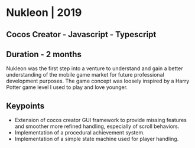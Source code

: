 # Nukleon | 2019
## Cocos Creator - Javascript - Typescript
## Duration - 2 months
Nukleon was the first step into a venture to understand and gain a better understanding of the mobile game market for future professional development purposes.
The game concept was loosely inspired by a Harry Potter game level I used to play and love younger.
## Keypoints
* Extension of cocos creator GUI framework to provide missing features 
and smoother more refined handling, especially of scroll behaviors.
* Implementation of a procedural achievement system.
* Implementation of a simple state machine used for player handling.